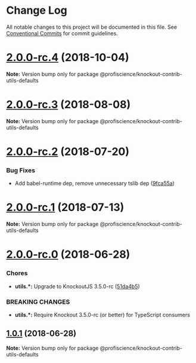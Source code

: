 # Change Log

All notable changes to this project will be documented in this file.
See [Conventional Commits](https://conventionalcommits.org) for commit guidelines.

<a name="2.0.0-rc.4"></a>

# [2.0.0-rc.4](https://github.com/Profiscience/knockout-contrib/compare/@profiscience/knockout-contrib-utils-defaults@2.0.0-rc.3...@profiscience/knockout-contrib-utils-defaults@2.0.0-rc.4) (2018-10-04)

**Note:** Version bump only for package @profiscience/knockout-contrib-utils-defaults

<a name="2.0.0-rc.3"></a>

# [2.0.0-rc.3](https://github.com/Profiscience/knockout-contrib/compare/@profiscience/knockout-contrib-utils-defaults@2.0.0-rc.2...@profiscience/knockout-contrib-utils-defaults@2.0.0-rc.3) (2018-08-08)

**Note:** Version bump only for package @profiscience/knockout-contrib-utils-defaults

<a name="2.0.0-rc.2"></a>

# [2.0.0-rc.2](https://github.com/Profiscience/knockout-contrib/compare/@profiscience/knockout-contrib-utils-defaults@2.0.0-rc.1...@profiscience/knockout-contrib-utils-defaults@2.0.0-rc.2) (2018-07-20)

### Bug Fixes

- Add babel-runtime dep, remove unnecessary tslib dep ([9fca55a](https://github.com/Profiscience/knockout-contrib/commit/9fca55a))

<a name="2.0.0-rc.1"></a>

# [2.0.0-rc.1](https://github.com/Profiscience/knockout-contrib/compare/@profiscience/knockout-contrib-utils-defaults@2.0.0-rc.0...@profiscience/knockout-contrib-utils-defaults@2.0.0-rc.1) (2018-07-13)

**Note:** Version bump only for package @profiscience/knockout-contrib-utils-defaults

<a name="2.0.0-rc.0"></a>

# [2.0.0-rc.0](https://github.com/Profiscience/knockout-contrib/compare/@profiscience/knockout-contrib-utils-defaults@1.0.1...@profiscience/knockout-contrib-utils-defaults@2.0.0-rc.0) (2018-06-28)

### Chores

- **utils.\*:** Upgrade to KnockoutJS 3.5.0-rc ([51da4b5](https://github.com/Profiscience/knockout-contrib/commit/51da4b5))

### BREAKING CHANGES

- **utils.\*:** Require Knockout 3.5.0-rc (or better) for TypeScript consumers

<a name="1.0.1"></a>

## [1.0.1](https://github.com/Profiscience/knockout-contrib/compare/@profiscience/knockout-contrib-utils-defaults@1.0.0-alpha.9...@profiscience/knockout-contrib-utils-defaults@1.0.1) (2018-06-28)

**Note:** Version bump only for package @profiscience/knockout-contrib-utils-defaults
